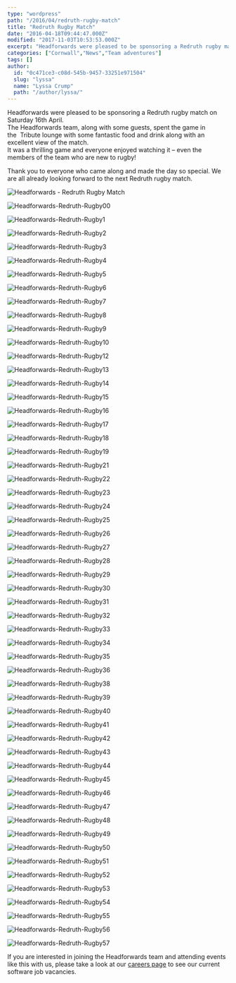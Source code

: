 ```yaml
---
type: "wordpress"
path: "/2016/04/redruth-rugby-match"
title: "Redruth Rugby Match"
date: "2016-04-18T09:44:47.000Z"
modified: "2017-11-03T10:53:53.000Z"
excerpt: "Headforwards were pleased to be sponsoring a Redruth rugby match on Saturday 16th April. The Headforwards team, along with some guests, spent the game in the  Tribute lounge with some fantastic food and drink along with an excellent view of the match. It was a thrilling game and everyone enjoyed watching it – even the members …"
categories: ["Cornwall","News","Team adventures"]
tags: []
author:
  id: "0c471ce3-c08d-545b-9457-33251e971504"
  slug: "lyssa"
  name: "Lyssa Crump"
  path: "/author/lyssa/"
---
```

Headforwards were pleased to be sponsoring a Redruth rugby match on Saturday 16th April.  
The Headforwards team, along with some guests, spent the game in the  Tribute lounge with some fantastic food and drink along with an excellent view of the match.  
It was a thrilling game and everyone enjoyed watching it – even the members of the team who are new to rugby!

Thank you to everyone who came along and made the day so special. We are all already looking forward to the next Redruth rugby match.


<section class="gallery">


![Headforwards - Redruth Rugby Match ](/wp-content/uploads/2016/04/Headforwards-Redruth-Rugby.jpg)

![Headforwards-Redruth-Rugby00](/wp-content/uploads/2016/04/Headforwards-Redruth-Rugby00.jpg)

![Headforwards-Redruth-Rugby1](/wp-content/uploads/2016/04/Headforwards-Redruth-Rugby1.jpg)

![Headforwards-Redruth-Rugby2](/wp-content/uploads/2016/04/Headforwards-Redruth-Rugby2.jpg)

![Headforwards-Redruth-Rugby3](/wp-content/uploads/2016/04/Headforwards-Redruth-Rugby3.jpg)

![Headforwards-Redruth-Rugby4](/wp-content/uploads/2016/04/Headforwards-Redruth-Rugby4.jpg)

![Headforwards-Redruth-Rugby5](/wp-content/uploads/2016/04/Headforwards-Redruth-Rugby5.jpg)

![Headforwards-Redruth-Rugby6](/wp-content/uploads/2016/04/Headforwards-Redruth-Rugby6.jpg)

![Headforwards-Redruth-Rugby7](/wp-content/uploads/2016/04/Headforwards-Redruth-Rugby7.jpg)

![Headforwards-Redruth-Rugby8](/wp-content/uploads/2016/04/Headforwards-Redruth-Rugby8.jpg)

![Headforwards-Redruth-Rugby9](/wp-content/uploads/2016/04/Headforwards-Redruth-Rugby9.jpg)

![Headforwards-Redruth-Rugby10](/wp-content/uploads/2016/04/Headforwards-Redruth-Rugby10.jpg)

![Headforwards-Redruth-Rugby12](/wp-content/uploads/2016/04/Headforwards-Redruth-Rugby12.jpg)

![Headforwards-Redruth-Rugby13](/wp-content/uploads/2016/04/Headforwards-Redruth-Rugby13.jpg)

![Headforwards-Redruth-Rugby14](/wp-content/uploads/2016/04/Headforwards-Redruth-Rugby14.jpg)

![Headforwards-Redruth-Rugby15](/wp-content/uploads/2016/04/Headforwards-Redruth-Rugby15.jpg)

![Headforwards-Redruth-Rugby16](/wp-content/uploads/2016/04/Headforwards-Redruth-Rugby16.jpg)

![Headforwards-Redruth-Rugby17](/wp-content/uploads/2016/04/Headforwards-Redruth-Rugby17.jpg)

![Headforwards-Redruth-Rugby18](/wp-content/uploads/2016/04/Headforwards-Redruth-Rugby18.jpg)

![Headforwards-Redruth-Rugby19](/wp-content/uploads/2016/04/Headforwards-Redruth-Rugby19.jpg)

![Headforwards-Redruth-Rugby21](/wp-content/uploads/2016/04/Headforwards-Redruth-Rugby21.jpg)

![Headforwards-Redruth-Rugby22](/wp-content/uploads/2016/04/Headforwards-Redruth-Rugby22.jpg)

![Headforwards-Redruth-Rugby23](/wp-content/uploads/2016/04/Headforwards-Redruth-Rugby23.jpg)

![Headforwards-Redruth-Rugby24](/wp-content/uploads/2016/04/Headforwards-Redruth-Rugby24.jpg)

![Headforwards-Redruth-Rugby25](/wp-content/uploads/2016/04/Headforwards-Redruth-Rugby25.jpg)

![Headforwards-Redruth-Rugby26](/wp-content/uploads/2016/04/Headforwards-Redruth-Rugby26.jpg)

![Headforwards-Redruth-Rugby27](/wp-content/uploads/2016/04/Headforwards-Redruth-Rugby27.jpg)

![Headforwards-Redruth-Rugby28](/wp-content/uploads/2016/04/Headforwards-Redruth-Rugby28.jpg)

![Headforwards-Redruth-Rugby29](/wp-content/uploads/2016/04/Headforwards-Redruth-Rugby29.jpg)

![Headforwards-Redruth-Rugby30](/wp-content/uploads/2016/04/Headforwards-Redruth-Rugby30.jpg)

![Headforwards-Redruth-Rugby31](/wp-content/uploads/2016/04/Headforwards-Redruth-Rugby31.jpg)

![Headforwards-Redruth-Rugby32](/wp-content/uploads/2016/04/Headforwards-Redruth-Rugby32.jpg)

![Headforwards-Redruth-Rugby33](/wp-content/uploads/2016/04/Headforwards-Redruth-Rugby33.jpg)

![Headforwards-Redruth-Rugby34](/wp-content/uploads/2016/04/Headforwards-Redruth-Rugby34.jpg)

![Headforwards-Redruth-Rugby35](/wp-content/uploads/2016/04/Headforwards-Redruth-Rugby35.jpg)

![Headforwards-Redruth-Rugby36](/wp-content/uploads/2016/04/Headforwards-Redruth-Rugby36.jpg)

![Headforwards-Redruth-Rugby38](/wp-content/uploads/2016/04/Headforwards-Redruth-Rugby38.jpg)

![Headforwards-Redruth-Rugby39](/wp-content/uploads/2016/04/Headforwards-Redruth-Rugby39.jpg)

![Headforwards-Redruth-Rugby40](/wp-content/uploads/2016/04/Headforwards-Redruth-Rugby40.jpg)

![Headforwards-Redruth-Rugby41](/wp-content/uploads/2016/04/Headforwards-Redruth-Rugby41.jpg)

![Headforwards-Redruth-Rugby42](/wp-content/uploads/2016/04/Headforwards-Redruth-Rugby42.jpg)

![Headforwards-Redruth-Rugby43](/wp-content/uploads/2016/04/Headforwards-Redruth-Rugby43.jpg)

![Headforwards-Redruth-Rugby44](/wp-content/uploads/2016/04/Headforwards-Redruth-Rugby44.jpg)

![Headforwards-Redruth-Rugby45](/wp-content/uploads/2016/04/Headforwards-Redruth-Rugby45.jpg)

![Headforwards-Redruth-Rugby46](/wp-content/uploads/2016/04/Headforwards-Redruth-Rugby46.jpg)

![Headforwards-Redruth-Rugby47](/wp-content/uploads/2016/04/Headforwards-Redruth-Rugby47.jpg)

![Headforwards-Redruth-Rugby48](/wp-content/uploads/2016/04/Headforwards-Redruth-Rugby48.jpg)

![Headforwards-Redruth-Rugby49](/wp-content/uploads/2016/04/Headforwards-Redruth-Rugby49.jpg)

![Headforwards-Redruth-Rugby50](/wp-content/uploads/2016/04/Headforwards-Redruth-Rugby50.jpg)

![Headforwards-Redruth-Rugby51](/wp-content/uploads/2016/04/Headforwards-Redruth-Rugby51.jpg)

![Headforwards-Redruth-Rugby52](/wp-content/uploads/2016/04/Headforwards-Redruth-Rugby52.jpg)

![Headforwards-Redruth-Rugby53](/wp-content/uploads/2016/04/Headforwards-Redruth-Rugby53.jpg)

![Headforwards-Redruth-Rugby54](/wp-content/uploads/2016/04/Headforwards-Redruth-Rugby54.jpg)

![Headforwards-Redruth-Rugby55](/wp-content/uploads/2016/04/Headforwards-Redruth-Rugby55.jpg)

![Headforwards-Redruth-Rugby56](/wp-content/uploads/2016/04/Headforwards-Redruth-Rugby56.jpg)

![Headforwards-Redruth-Rugby57](/wp-content/uploads/2016/04/Headforwards-Redruth-Rugby57.jpg)

</section>



If you are interested in joining the Headforwards team and attending events like this with us, please take a look at our [careers page](https://www.headforwards.com/careers/) to see our current software job vacancies.